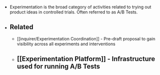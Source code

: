 - Experimentation is the broad category of activities related to trying out product ideas in controlled trials. Often referred to as A/B Tests.
- ## Related
	- [[inquirer/Experimentation Coordination]] - Pre-draft proposal to gain visibility across all experiments and interventions
	- [[Experimentation Platform]] - Infrastructure used for running A/B Tests
		-